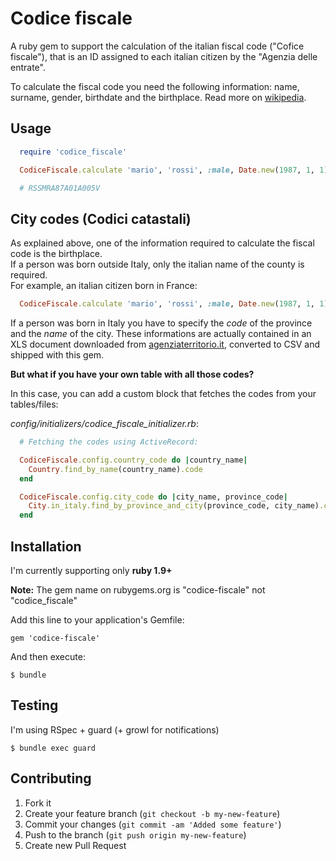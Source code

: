 # Codice fiscale

A ruby gem to support the calculation of the italian fiscal code ("Cofice fiscale"), 
that is an ID assigned to each italian citizen by the "Agenzia delle entrate".

To calculate the fiscal code you need the following information: name, surname, 
gender, birthdate and the birthplace. Read more on [wikipedia](http://en.wikipedia.org/wiki/Italian_fiscal_code_card).

## Usage

```ruby
  require 'codice_fiscale'

  CodiceFiscale.calculate 'mario', 'rossi', :male, Date.new(1987, 1, 1), 'italia', 'lc', 'Abbadia Lariana'

  # RSSMRA87A01A005V
```

## City codes (Codici catastali)
As explained above, one of the information required to calculate the fiscal code is the birthplace.  
If a person was born outside Italy, only the italian name of the county is required.  
For example, an italian citizen born in France:

```ruby
  CodiceFiscale.calculate 'mario', 'rossi', :male, Date.new(1987, 1, 1), 'francia'
```
If a person was born in Italy you have to specify the *code* of the province and the *name* of the city. These informations are actually contained in an XLS 
document downloaded from [agenziaterritorio.it](http://www.agenziaterritorio.it/?id=721), converted to CSV and shipped with this gem.

**But what if you have your own table with all those codes?**

In this case, you can add a custom block that fetches the codes from your tables/files:


*config/initializers/codice_fiscale_initializer.rb*:

```ruby
  # Fetching the codes using ActiveRecord:

  CodiceFiscale.config.country_code do |country_name|
    Country.find_by_name(country_name).code
  end

  CodiceFiscale.config.city_code do |city_name, province_code|
    City.in_italy.find_by_province_and_city(province_code, city_name).code
  end
```

## Installation

I'm currently supporting only **ruby 1.9+**

**Note:** The gem name on rubygems.org is "codice-fiscale" not "codice_fiscale"

Add this line to your application's Gemfile:

    gem 'codice-fiscale'

And then execute:

    $ bundle

## Testing

I'm using RSpec + guard (+ growl for notifications)

    $ bundle exec guard

## Contributing

1. Fork it
2. Create your feature branch (`git checkout -b my-new-feature`)
3. Commit your changes (`git commit -am 'Added some feature'`)
4. Push to the branch (`git push origin my-new-feature`)
5. Create new Pull Request

